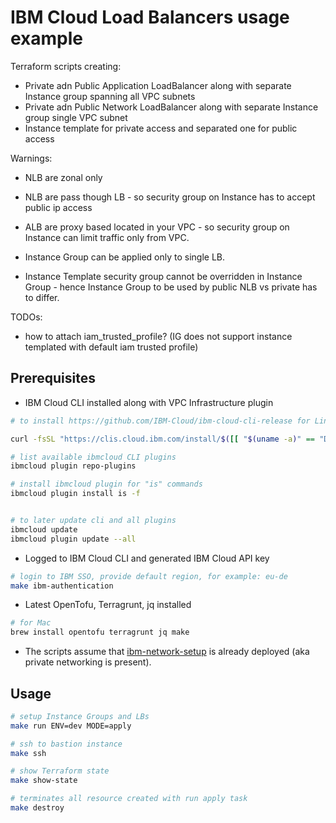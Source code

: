 # IBM Cloud Load Balancers usage example

Terraform scripts creating:

- Private adn Public Application LoadBalancer along with separate Instance group spanning all VPC subnets
- Private adn Public Network LoadBalancer along with separate Instance group single VPC subnet
- Instance template for private access and separated one for public access

Warnings:

- NLB are zonal only

- NLB are pass though LB - so security group on Instance has to accept public ip access

- ALB are proxy based located in your VPC - so security group on Instance can limit traffic only from VPC.

- Instance Group can be applied only to single LB.

- Instance Template security group cannot be overridden in Instance Group - hence Instance Group to be used by public NLB vs private has to differ.

TODOs:

- how to attach iam_trusted_profile? (IG does not support instance templated with default iam trusted profile)

## Prerequisites

- IBM Cloud CLI installed along with VPC Infrastructure plugin

```bash
# to install https://github.com/IBM-Cloud/ibm-cloud-cli-release for Linux

curl -fsSL "https://clis.cloud.ibm.com/install/$([[ "$(uname -a)" == "Darmin"* ]] && echo "osx" || echo "linux" )" | sh

# list available ibmcloud CLI plugins
ibmcloud plugin repo-plugins

# install ibmcloud plugin for "is" commands
ibmcloud plugin install is -f


# to later update cli and all plugins
ibmcloud update
ibmcloud plugin update --all
```

- Logged to IBM Cloud CLI and generated IBM Cloud API key

```bash
# login to IBM SSO, provide default region, for example: eu-de
make ibm-authentication
```

- Latest OpenTofu, Terragrunt, jq installed

```bash
# for Mac
brew install opentofu terragrunt jq make
```

- The scripts assume that [ibm-network-setup](../ibm-network-setup) is already deployed (aka private networking is present).

## Usage

```bash
# setup Instance Groups and LBs
make run ENV=dev MODE=apply

# ssh to bastion instance
make ssh

# show Terraform state
make show-state

# terminates all resource created with run apply task
make destroy
```

